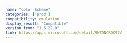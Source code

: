 ```yaml
---
name: "color Scheme"
categories: ['prod']
compatibility: emulation
display_result: "Compatible"
version_from: "1.6.22.0"
link: https://apps.microsoft.com/detail/9WZDNCRDC97V
---
```

